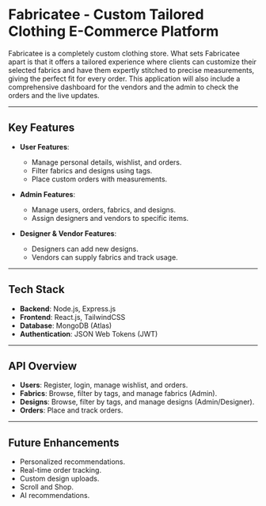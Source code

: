 # Fabricatee - Custom Tailored Clothing E-Commerce Platform

Fabricatee is a completely custom clothing store. What sets Fabricatee apart is that it offers a tailored experience where clients can customize their selected fabrics and have them expertly stitched to precise measurements, giving the perfect fit for every order. This application will also include a comprehensive dashboard for the vendors and the admin to check the orders and the live updates.

---

## Key Features

- **User Features**:

  - Manage personal details, wishlist, and orders.
  - Filter fabrics and designs using tags.
  - Place custom orders with measurements.

- **Admin Features**:

  - Manage users, orders, fabrics, and designs.
  - Assign designers and vendors to specific items.

- **Designer & Vendor Features**:
  - Designers can add new designs.
  - Vendors can supply fabrics and track usage.

---

## Tech Stack

- **Backend**: Node.js, Express.js
- **Frontend**: React.js, TailwindCSS
- **Database**: MongoDB (Atlas)
- **Authentication**: JSON Web Tokens (JWT)

---

## API Overview

- **Users**: Register, login, manage wishlist, and orders.
- **Fabrics**: Browse, filter by tags, and manage fabrics (Admin).
- **Designs**: Browse, filter by tags, and manage designs (Admin/Designer).
- **Orders**: Place and track orders.

---

## Future Enhancements

- Personalized recommendations.
- Real-time order tracking.
- Custom design uploads.
- Scroll and Shop.
- AI recommendations.
